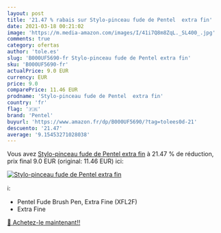 ```yaml
---
layout: post
title: '21.47 % rabais sur Stylo-pinceau fude de Pentel  extra fin'
date: 2021-03-18 00:21:02
image: 'https://m.media-amazon.com/images/I/41i7Q8m8ZqL._SL400_.jpg'
comments: true
category: ofertas
author: 'tole.es'
slug: 'B000UF5690-fr Stylo-pinceau fude de Pentel extra fin'
sku: 'B000UF5690-fr'
actualPrice: 9.0 EUR
currency: EUR
price: 9.0
comparePrice: 11.46 EUR
prodname: 'Stylo-pinceau fude de Pentel  extra fin'
country: 'fr'
flag: '🇫🇷'
brand: 'Pentel'
buyurl: 'https://www.amazon.fr/dp/B000UF5690/?tag=tolees0d-21'
descuento: '21.47'
average: '9.15453271028038'
---
```


Vous avez [Stylo-pinceau fude de Pentel  extra fin](https://www.amazon.fr/dp/B000UF5690/?tag=tolees0d-21)  à  21.47 % de réduction, prix final  9.0 EUR (original: 11.46 EUR) ici:

[![Stylo-pinceau fude de Pentel  extra fin](https://m.media-amazon.com/images/I/41i7Q8m8ZqL._SL400_.jpg)](https://www.amazon.fr/dp/B000UF5690/?tag=tolees0d-21)

ℹ️:

- Pentel Fude Brush Pen, Extra Fine (XFL2F)
- Extra Fine

[🛒 Achetez-le maintenant!!](https://www.amazon.fr/dp/B000UF5690/?tag=tolees0d-21)
